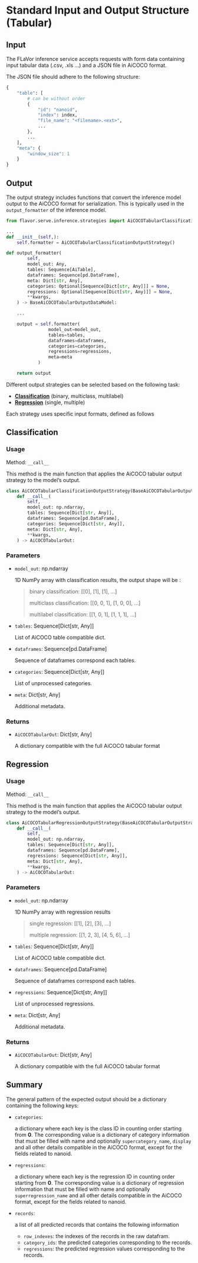 # Standard Input and Output Structure (Tabular)

## Input
The FLaVor inference service accepts requests with form data containing input tabular data (.csv, .xls ...) and a JSON file in AiCOCO format.

The JSON file should adhere to the following structure:

```python
{
    "table": [
        # can be without order
        {
            "id": "nanoid",
            "index": index,
            "file_name": "<filename>.<ext>",
            ...
        },
        ...
    ],
    "meta": {
        "window_size": 1
    }
}
```

## Output
The output strategy includes functions that convert the inference model output to the AiCOCO format for serialization. This is typically used in the `output_formatter` of the inference model.

```python
from flavor.serve.inference.strategies import AiCOCOTabularClassificationOutputStrategy

...
def __init__(self,):
    self.formatter = AiCOCOTabularClassificationOutputStrategy()

def output_formatter(
        self,
        model_out: Any,
        tables: Sequence[AiTable],
        dataframes: Sequence[pd.DataFrame],
        meta: Dict[str, Any],
        categories: Optional[Sequence[Dict[str, Any]]] = None,
        regressions: Optional[Sequence[Dict[str, Any]]] = None,
        **kwargs,
    ) -> BaseAiCOCOTabularOutputDataModel:

    ...

    output = self.formatter(
                model_out=model_out,
                tables=tables,
                dataframes=dataframes,
                categories=categories,
                regressions=regressions,
                meta=meta
            )

    return output
```

Different output strategies can be selected based on the following task:

* [**Classification**](https://github.com/ailabstw/FLaVor/blob/fdf806dd574059fff2a03427596ea73814bfc5cc/flavor/serve/inference/strategies/aicoco_strategy.py#L808)  (binary, multiclass, multilabel)
* [**Regression**](https://github.com/ailabstw/FLaVor/blob/fdf806dd574059fff2a03427596ea73814bfc5cc/flavor/serve/inference/strategies/aicoco_strategy.py#L889) (single, multiple)


Each strategy uses specific input formats, defined as follows


## Classification

### **Usage**
Method: `__call__`

This method is the main function that applies the AiCOCO tabular output strategy to the model’s output.


```python
class AiCOCOTabularClassificationOutputStrategy(BaseAiCOCOTabularOutputStrategy):
    def __call__(
        self,
        model_out: np.ndarray,
        tables: Sequence[Dict[str, Any]],
        dataframes: Sequence[pd.DataFrame],
        categories: Sequence[Dict[str, Any]],
        meta: Dict[str, Any],
        **kwargs,
    ) -> AiCOCOTabularOut:
```

### Parameters
- `model_out`: np.ndarray

   1D NumPy array with classification results, the output shape will be :

   > binary classification: [[0], [1], [1], ...]
   >
   > multiclass classification: [[0, 0, 1], [1, 0, 0], ...]
   >
   > multilabel classification: [[1, 0, 1], [1, 1, 1], ...]



- `tables`: Sequence[Dict[str, Any]]

   List of AiCOCO table compatible dict.

- `dataframes`: Sequence[pd.DataFrame]

   Sequence of dataframes correspond each tables.

- `categories`: Sequence[Dict[str, Any]]

   List of unprocessed categories.

- `meta`: Dict[str, Any]

   Additional metadata.

### Returns
- `AiCOCOTabularOut`: Dict[str, Any]

   A dictionary compatible with the full AiCOCO tabular format


## Regression

### **Usage**
Method: `__call__`

This method is the main function that applies the AiCOCO tabular output strategy to the model’s output.


```python
class AiCOCOTabularRegressionOutputStrategy(BaseAiCOCOTabularOutputStrategy):
    def __call__(
        self,
        model_out: np.ndarray,
        tables: Sequence[Dict[str, Any]],
        dataframes: Sequence[pd.DataFrame],
        regressions: Sequence[Dict[str, Any]],
        meta: Dict[str, Any],
        **kwargs,
    ) -> AiCOCOTabularOut:
```

### Parameters
- `model_out`: np.ndarray

   1D NumPy array with regression results

   > single regression: [[1], [2], [3], ...]
   >
   > multiple regression: [[1, 2, 3], [4, 5, 6], ...]

- `tables`: Sequence[Dict[str, Any]]

   List of AiCOCO table compatible dict.

- `dataframes`: Sequence[pd.DataFrame]

   Sequence of dataframes correspond each tables.

- `regressions`: Sequence[Dict[str, Any]]

   List of unprocessed regressions.

- `meta`: Dict[str, Any]

   Additional metadata.

### Returns
- `AiCOCOTabularOut`: Dict[str, Any]

   A dictionary compatible with the full AiCOCO tabular format


## Summary
The general pattern of the expected output should be a dictionary containing the following keys:

* `categories`:

   a dictionary where each key is the class ID in counting order starting from **0**.
   The corresponding value is a dictionary of category information that must be filled with name and optionally `supercategory_name`, `display` and all other details compatible in the AiCOCO format, except for the fields related to nanoid.

* `regressions`:

   a dictionary where each key is the regression ID in counting order starting from **0**.
   The corresponding value is a dictionary of regression information that must be filled with name and optionally `superregression_name` and all other details compatible in the AiCOCO format, except for the fields related to nanoid.

* `records`:

   a list of all predicted records that contains the following information
   * `row_indexes`: the indexes of the records in the raw datafram.
   * `category_ids`: the predicted categories corresponding to the records.
   * `regressions`: the predicted regression values corresponding to the records.
